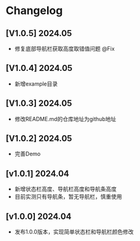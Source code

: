 # Changelog

## [V1.0.5] 2024.05
- 修复底部导航栏获取高度取错值问题 @Fix

## [V1.0.4] 2024.05
- 新增example目录

## [V1.0.3] 2024.05
- 修改README.md的仓库地址为github地址

## [V1.0.2] 2024.05

- 完善Demo

## [v1.0.1] 2024.04

- 新增状态栏高度、导航栏高度和导航条高度
- 目前实测只有导航条，暂无导航栏，慎重使用

## [v1.0.0] 2024.04

- 发布1.0.0版本，实现简单状态栏和导航栏颜色修改